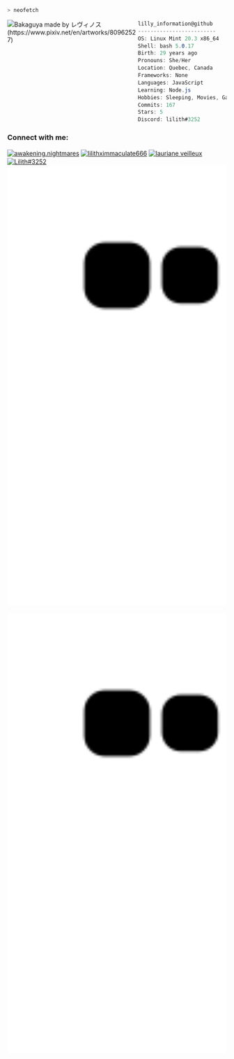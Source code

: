 ```zsh
> neofetch
```

<img align="left" src="https://scontent.fymq2-1.fna.fbcdn.net/v/t1.6435-9/185128158_10223265745284685_3004884699692427762_n.jpg?_nc_cat=105&ccb=1-5&_nc_sid=09cbfe&_nc_ohc=YpCFqCz-bO8AX-Vt57o&tn=AsxXFMvdluhvWDJu&_nc_ht=scontent.fymq2-1.fna&oh=00_AT__xNHynI2IEUZbp7ylBjYZdVq3nTl7e0lUsYhHCcfItw&oe=6242E032" alt="Bakaguya made by レヴィノス (https://www.pixiv.net/en/artworks/80962527)" width="300" /> 

```csharp
lilly_information@github
-------------------------
OS: Linux Mint 20.3 x86_64
Shell: bash 5.0.17
Birth: 29 years ago
Pronouns: She/Her
Location: Quebec, Canada
Frameworks: None
Languages: JavaScript
Learning: Node.js
Hobbies: Sleeping, Movies, Gaming, Eating
Commits: 167
Stars: 5
Discord: lilith#3252
```

<h3 align="left">Connect with me:</h3>
<p align="left">
<a href="https://fb.com/awakening.nightmares" target="blank"><img align="center" src="https://raw.githubusercontent.com/rahuldkjain/github-profile-readme-generator/master/src/images/icons/Social/facebook.svg" alt="awakening.nightmares" height="30" width="40" /></a>
<a href="https://instagram.com/lilithximmaculate666" target="blank"><img align="center" src="https://raw.githubusercontent.com/rahuldkjain/github-profile-readme-generator/master/src/images/icons/Social/instagram.svg" alt="lilithximmaculate666" height="30" width="40" /></a>
<a href="https://www.youtube.com/c/lauriane veilleux" target="blank"><img align="center" src="https://raw.githubusercontent.com/rahuldkjain/github-profile-readme-generator/master/src/images/icons/Social/youtube.svg" alt="lauriane veilleux" height="30" width="40" /></a>
<a href="https://discord.com/users/165922734461812736" target="blank"><img align="center" src="https://raw.githubusercontent.com/rahuldkjain/github-profile-readme-generator/master/src/images/icons/Social/discord.svg" alt="Lilith#3252" height="30" width="40" /></a>
<img src="https://github.com/Lilly3252/Lilly3252/blob/output/github-contribution-grid-snake.svg" width="550"/>
</p>
<p align="right">
<img src="https://github.com/Lilly3252/Lilly3252/blob/output/github-contribution-grid-snake.svg" width="600"/></p>


